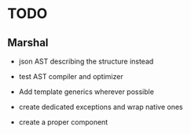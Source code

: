 # TODO

## Marshal
- json AST describing the structure instead

- test AST compiler and optimizer
- Add template generics wherever possible
- create dedicated exceptions and wrap native ones
- create a proper component

